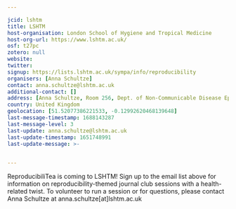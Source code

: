 ```yaml
---

jcid: lshtm
title: LSHTM
host-organisation: London School of Hygiene and Tropical Medicine
host-org-url: https://www.lshtm.ac.uk/
osf: t27pc
zotero: null
website: 
twitter: 
signup: https://lists.lshtm.ac.uk/sympa/info/reproducibility
organisers: [Anna Schultze]
contact: anna.schultze@lshtm.ac.uk
additional-contact: []
address: [Anna Schultze, Room 256, Dept. of Non-Communicable Disease Epidemiology , London School of Hygiene and Tropical Medicine , Keppel Street, London WC1E 7HT]
country: United Kingdom
geolocation: [51.52077386221533, -0.12992620468139648]
last-message-timestamp: 1688143287
last-message-level: 3
last-update: anna.schultze@lshtm.ac.uk
last-update-timestamp: 1651748991
last-update-message: >-
  

---
```


ReproducibiliTea is coming to LSHTM! Sign up to the email list above for information on reproducibility-themed journal club sessions with a health-related twist. To volunteer to run a session or for questions, please contact Anna Schultze at anna.schultze[at]lshtm.ac.uk
